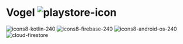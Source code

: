 # Vogel ![playstore-icon](https://user-images.githubusercontent.com/84332336/118675792-2d52af80-b7fb-11eb-8fb3-8ac90bb78ddb.png)

![icons8-kotlin-240](https://user-images.githubusercontent.com/84332336/118670340-cfbc6400-b7f6-11eb-9e5a-1d5a1a59bd49.png)
![icons8-firebase-240](https://user-images.githubusercontent.com/84332336/118670514-faa6b800-b7f6-11eb-809d-f38b598ba624.png)
![icons8-android-os-240](https://user-images.githubusercontent.com/84332336/118670723-275acf80-b7f7-11eb-9c63-42ab3f777986.png)
![cloud-firestore](https://user-images.githubusercontent.com/84332336/118875585-82222300-b8ec-11eb-8a8f-68de2c4374e0.png)



